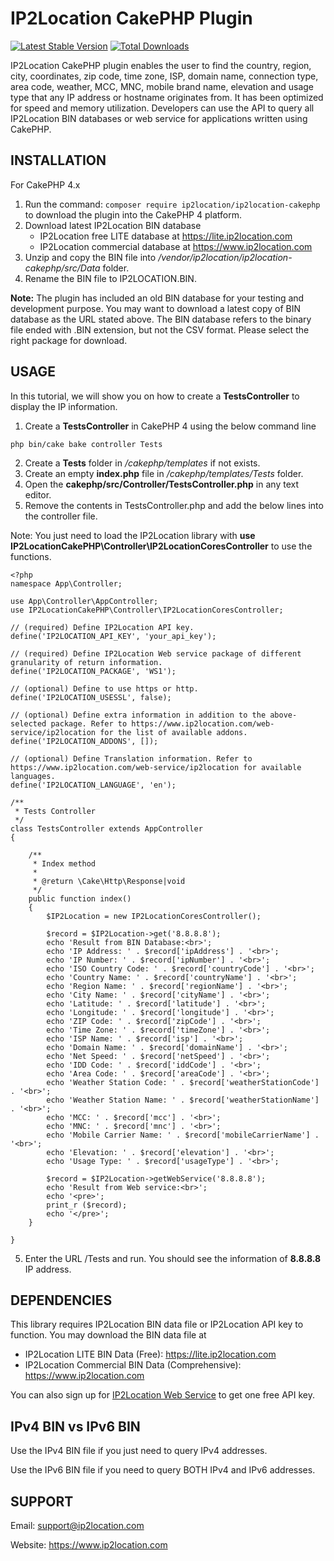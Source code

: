 # IP2Location CakePHP Plugin
[![Latest Stable Version](https://img.shields.io/packagist/v/ip2location/ip2location-cakephp.svg)](https://packagist.org/packages/ip2location/ip2location-cakephp)
[![Total Downloads](https://img.shields.io/packagist/dt/ip2location/ip2location-cakephp.svg?style=flat-square)](https://packagist.org/packages/ip2location/ip2location-cakephp)

IP2Location CakePHP plugin enables the user to find the country, region, city, coordinates, zip code, time zone, ISP, domain name, connection type, area code, weather, MCC, MNC, mobile brand name, elevation and usage type that any IP address or hostname originates from. It has been optimized for speed and memory utilization. Developers can use the API to query all IP2Location BIN databases or web service for applications written using CakePHP.


## INSTALLATION
For CakePHP 4.x

1. Run the command: `composer require ip2location/ip2location-cakephp` to download the plugin into the CakePHP 4 platform.
2. Download latest IP2Location BIN database
    - IP2Location free LITE database at https://lite.ip2location.com
    - IP2Location commercial database at https://www.ip2location.com
3. Unzip and copy the BIN file into */vendor/ip2location/ip2location-cakephp/src/Data* folder. 
4. Rename the BIN file to IP2LOCATION.BIN.

**Note:** The plugin has included an old BIN database for your testing and development purpose. 
You may want to download a latest copy of BIN database as the URL stated above.
The BIN database refers to the binary file ended with .BIN extension, but not the CSV format.
Please select the right package for download.


## USAGE
In this tutorial, we will show you on how to create a **TestsController** to display the IP information.

1. Create a **TestsController** in CakePHP 4 using the below command line
```
php bin/cake bake controller Tests
```
2. Create a **Tests** folder in */cakephp/templates* if not exists.
3. Create an empty **index.php** file in */cakephp/templates/Tests* folder.
4. Open the **cakephp/src/Controller/TestsController.php** in any text editor.
5. Remove the contents in TestsController.php and add the below lines into the controller file.

Note: You just need to load the IP2Location library with **use IP2LocationCakePHP\Controller\IP2LocationCoresController** to use the functions.
```
<?php
namespace App\Controller;

use App\Controller\AppController;
use IP2LocationCakePHP\Controller\IP2LocationCoresController;

// (required) Define IP2Location API key.
define('IP2LOCATION_API_KEY', 'your_api_key');

// (required) Define IP2Location Web service package of different granularity of return information.
define('IP2LOCATION_PACKAGE', 'WS1');

// (optional) Define to use https or http.
define('IP2LOCATION_USESSL', false);

// (optional) Define extra information in addition to the above-selected package. Refer to https://www.ip2location.com/web-service/ip2location for the list of available addons.
define('IP2LOCATION_ADDONS', []);

// (optional) Define Translation information. Refer to https://www.ip2location.com/web-service/ip2location for available languages.
define('IP2LOCATION_LANGUAGE', 'en');

/**
 * Tests Controller
 */
class TestsController extends AppController
{

    /**
     * Index method
     *
     * @return \Cake\Http\Response|void
     */
    public function index()
    {
        $IP2Location = new IP2LocationCoresController();

        $record = $IP2Location->get('8.8.8.8');
        echo 'Result from BIN Database:<br>';
        echo 'IP Address: ' . $record['ipAddress'] . '<br>';
        echo 'IP Number: ' . $record['ipNumber'] . '<br>';
        echo 'ISO Country Code: ' . $record['countryCode'] . '<br>';
        echo 'Country Name: ' . $record['countryName'] . '<br>';
        echo 'Region Name: ' . $record['regionName'] . '<br>';
        echo 'City Name: ' . $record['cityName'] . '<br>';
        echo 'Latitude: ' . $record['latitude'] . '<br>';
        echo 'Longitude: ' . $record['longitude'] . '<br>';
        echo 'ZIP Code: ' . $record['zipCode'] . '<br>';
        echo 'Time Zone: ' . $record['timeZone'] . '<br>';
        echo 'ISP Name: ' . $record['isp'] . '<br>';
        echo 'Domain Name: ' . $record['domainName'] . '<br>';
        echo 'Net Speed: ' . $record['netSpeed'] . '<br>';
        echo 'IDD Code: ' . $record['iddCode'] . '<br>';
        echo 'Area Code: ' . $record['areaCode'] . '<br>';
        echo 'Weather Station Code: ' . $record['weatherStationCode'] . '<br>';
        echo 'Weather Station Name: ' . $record['weatherStationName'] . '<br>';
        echo 'MCC: ' . $record['mcc'] . '<br>';
        echo 'MNC: ' . $record['mnc'] . '<br>';
        echo 'Mobile Carrier Name: ' . $record['mobileCarrierName'] . '<br>';
        echo 'Elevation: ' . $record['elevation'] . '<br>';
        echo 'Usage Type: ' . $record['usageType'] . '<br>';

        $record = $IP2Location->getWebService('8.8.8.8');
        echo 'Result from Web service:<br>';
        echo '<pre>';
        print_r ($record);
        echo '</pre>';
    }

}
```
5. Enter the URL <your domain>/Tests and run. You should see the information of **8.8.8.8** IP address.


## DEPENDENCIES
This library requires IP2Location BIN data file or IP2Location API key to function. You may download the BIN data file at
* IP2Location LITE BIN Data (Free): https://lite.ip2location.com
* IP2Location Commercial BIN Data (Comprehensive): https://www.ip2location.com

You can also sign up for [IP2Location Web Service](https://www.ip2location.com/web-service/ip2location) to get one free API key.


## IPv4 BIN vs IPv6 BIN
Use the IPv4 BIN file if you just need to query IPv4 addresses.

Use the IPv6 BIN file if you need to query BOTH IPv4 and IPv6 addresses.


## SUPPORT
Email: support@ip2location.com

Website: https://www.ip2location.com
